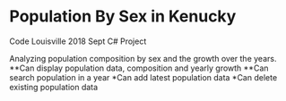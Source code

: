 # Population By Sex in Kenucky
Code Louisville 2018 Sept C# Project

Analyzing population composition by sex and the growth over the years.
**Can display population data, composition and yearly growth
**Can search population in a year
*Can add latest population data
*Can delete existing population data


